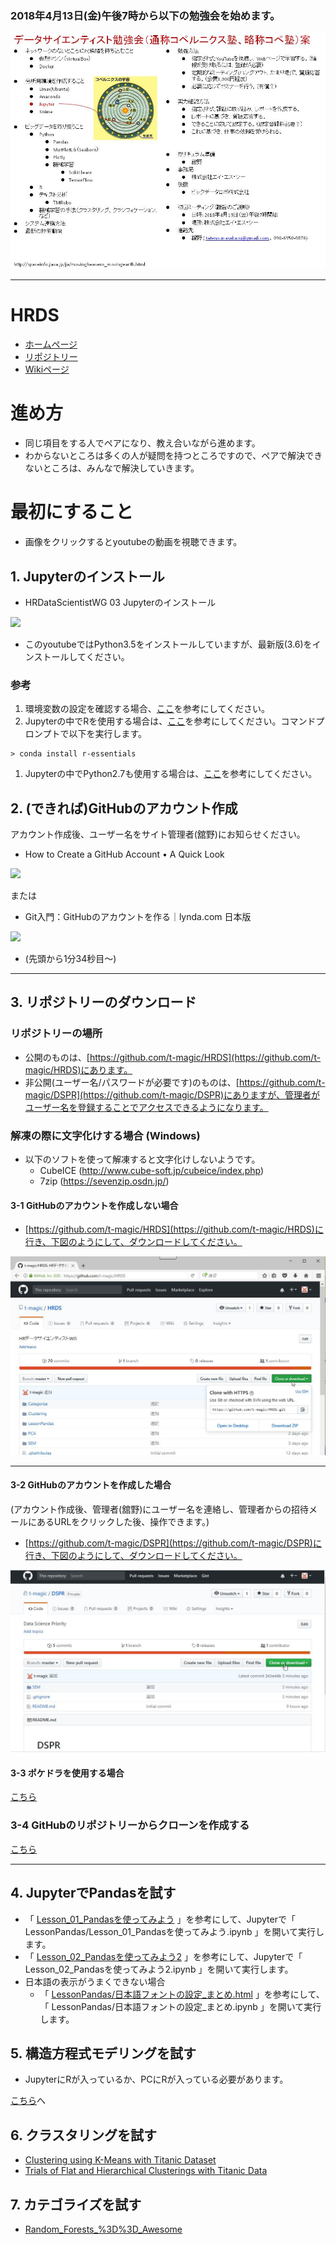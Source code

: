 ### 2018年4月13日(金)午後7時から以下の勉強会を始めます。

![](pict/copejuku.JPG)

---
# HRDS
* [ホームページ](https://t-magic.github.io/HRDS/)  
* [リポジトリー](https://github.com/t-magic/HRDS/)  
* [Wikiページ](https://github.com/t-magic/HRDS/wiki)  

# 進め方
* 同じ項目をする人でペアになり、教え合いながら進めます。
* わからないところは多くの人が疑問を持つところですので、ペアで解決できないところは、みんなで解決していきます。

# 最初にすること
* 画像をクリックするとyoutubeの動画を視聴できます。

## 1. Jupyterのインストール
* HRDataScientistWG 03 Jupyterのインストール

 [![](https://i.ytimg.com/vi/xV2lnIInON8/hqdefault.jpg?sqp=-oaymwEXCPYBEIoBSFryq4qpAwkIARUAAIhCGAE=&rs=AOn4CLAxy_mBn51kdTEOuP8zaK9ZqkAeyA)](https://youtu.be/xV2lnIInON8)
 * このyoutubeではPython3.5をインストールしていますが、最新版(3.6)をインストールしてください。
### 参考
 1. 環境変数の設定を確認する場合、[ここ](環境変数の確認.md)を参考にしてください。
 1. Jupyterの中でRを使用する場合は、[ここ](https://conda.io/docs/user-guide/tasks/use-r-with-conda.html)を参考にしてください。コマンドプロンプトで以下を実行します。
 ```
 > conda install r-essentials
 ```
 1. Jupyterの中でPython2.7も使用する場合は、[ここ](http://www.geocities.jp/penguinitis2002/computer/programming/Python/Anaconda_Python2_3.html)を参考にしてください。

## 2. (できれば)GitHubのアカウント作成
アカウント作成後、ユーザー名をサイト管理者(舘野)にお知らせください。
* How to Create a GitHub Account • A Quick Look

 [![](https://i.ytimg.com/vi/ezxRcdJ8glM/hqdefault.jpg?sqp=-oaymwEXCPYBEIoBSFryq4qpAwkIARUAAIhCGAE=&rs=AOn4CLDAWj49JpX_ngEiLEeHfwMxTVM2Eg)](https://youtu.be/ezxRcdJ8glM)

または

* Git入門：GitHubのアカウントを作る｜lynda.com 日本版

 [![](https://i.ytimg.com/vi/RHj-859yXWo/hqdefault.jpg?sqp=-oaymwEXCPYBEIoBSFryq4qpAwkIARUAAIhCGAE=&rs=AOn4CLDtN_loLgVpeY1SeQ2aY2xpR9bhCQ)](https://youtu.be/RHj-859yXWo?t=94)
* (先頭から1分34秒目～)

---

## 3. リポジトリーのダウンロード

### リポジトリーの場所
* 公開のものは、[https://github.com/t-magic/HRDS](https://github.com/t-magic/HRDS)にあります。
* 非公開(ユーザー名/パスワードが必要です)のものは、[https://github.com/t-magic/DSPR](https://github.com/t-magic/DSPR)にありますが、管理者がユーザー名を登録することでアクセスできるようになります。

### 解凍の際に文字化けする場合 (Windows)
* 以下のソフトを使って解凍すると文字化けしないようです。
  * CubeICE (http://www.cube-soft.jp/cubeice/index.php)
  * 7zip (https://sevenzip.osdn.jp/)

#### 3-1 GitHubのアカウントを作成しない場合
* [https://github.com/t-magic/HRDS](https://github.com/t-magic/HRDS)に行き、下図のようにして、ダウンロードしてください。

![](pict/HRDSpage.JPG)

---

#### 3-2 GitHubのアカウントを作成した場合
(アカウント作成後、管理者(舘野)にユーザー名を連絡し、管理者からの招待メールにあるURLをクリックした後、操作できます。)
* [https://github.com/t-magic/DSPR](https://github.com/t-magic/DSPR)に行き、下図のようにして、ダウンロードしてください。

![](pict/github_page.JPG)

#### 3-3 ポケドラを使用する場合
[こちら](ポケドラの接続.md)

### 3-4 GitHubのリポジトリーからクローンを作成する
[こちら](GitHubのリポジトリーからクローンを作成する.md)

---

## 4. JupyterでPandasを試す
  * 「 [Lesson_01_Pandasを使ってみよう](LessonPandas/Lesson_01_Pandasを使ってみよう.html) 」を参考にして、Jupyterで「 LessonPandas/Lesson_01_Pandasを使ってみよう.ipynb 」を開いて実行します。
  * 「 [Lesson_02_Pandasを使ってみよう2](LessonPandas/Lesson_02_Pandasを使ってみよう2.html) 」を参考にして、Jupyterで「 Lesson_02_Pandasを使ってみよう2.ipynb 」を開いて実行します。
  * 日本語の表示がうまくできない場合
    * 「 [LessonPandas/日本語フォントの設定_まとめ.html](LessonPandas/日本語フォントの設定_まとめ.html) 」を参考にして、「 LessonPandas/日本語フォントの設定_まとめ.ipynb 」を開いて実行します。

## 5. 構造方程式モデリングを試す
* JupyterにRが入っているか、PCにRが入っている必要があります。

[こちら](SEM.md)へ

## 6. クラスタリングを試す
  * [Clustering using K-Means with Titanic Dataset](Clustering/Clustering+using+K-Means+with+Titanic+Dataset.html)
  * [Trials of Flat and Hierarchical Clusterings with Titanic Data](Clustering/Trials+of+Flat+and+Hierarchical+Clusterings+with+Titanic+Data.html)

## 7. カテゴライズを試す
  * [Random_Forests_%3D%3D_Awesome](https://github.com/mbernico/CS570/blob/master/module_2/Random_Forests_%3D%3D_Awesome.ipynb)
